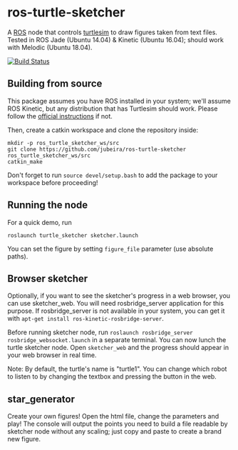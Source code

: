 # ros-turtle-sketcher

A [ROS](http://wiki.ros.org/) node that controls [turtlesim](http://wiki.ros.org/turtlesim) to draw figures taken from text files.
Tested in ROS Jade (Ubuntu 14.04) & Kinetic (Ubuntu 16.04); should work with Melodic (Ubuntu 18.04).

[![Build Status](https://travis-ci.com/jubeira/ros-turtle-sketcher.svg?branch=master)](https://travis-ci.com/jubeira/ros-turtle-sketcher)

## Building from source
This package assumes you have ROS installed in your system; we'll assume ROS Kinetic, but any distribution that has Turtlesim should work. Please follow the [official instructions](http://wiki.ros.org/kinetic/Installation) if not.

Then, create a catkin workspace and clone the repository inside:

```
mkdir -p ros_turtle_sketcher_ws/src
git clone https://github.com/jubeira/ros-turtle-sketcher ros_turtle_sketcher_ws/src
catkin_make
```

Don't forget to run `source devel/setup.bash` to add the package to your workspace before proceeding!

## Running the node

For a quick demo, run

```
roslaunch turtle_sketcher sketcher.launch
```

You can set the figure by setting `figure_file` parameter (use absolute paths).

## Browser sketcher
Optionally, if you want to see the sketcher's progress in a web browser, you can use sketcher_web. You will need rosbridge_server application for this purpose.
If rosbridge_server is not available in your system, you can get it with `apt-get install ros-kinetic-rosbridge-server`.

Before running sketcher node, run `roslaunch rosbridge_server rosbridge_websocket.launch` in a separate terminal. You can now lunch the turtle sketcher node. Open `sketcher_web` and the progress should appear in your web browser in real time.

Note: By default, the turtle's name is "turtle1". You can change which robot to listen to by changing the textbox and pressing the button in the web.

## star_generator
Create your own figures! Open the html file, change the parameters and play! The console will output the points you need to build a file readable by sketcher node without any scaling; just copy and paste to create a brand new figure.
